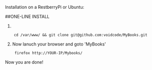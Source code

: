 Installation on a RestberryPi or Ubuntu:

##ONE-LINE INSTALL

1)

        cd /var/www/ && git clone git@github.com:voidcode/MyBooks.git

2)
    Now lanuch your browser and goto 'MyBooks'
    
        firefox http://YOUR-IP/Mybooks/


Now you are done!
    
    

